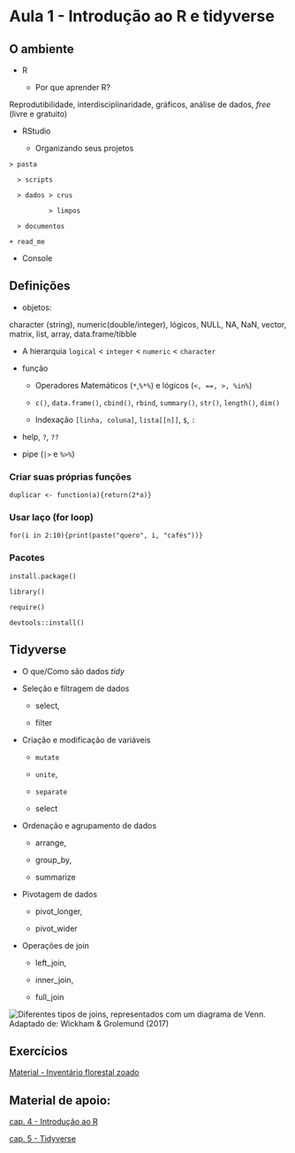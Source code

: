 # Aula 1 - Introdução ao R e tidyverse

## O ambiente

- R

  * Por que aprender R?

Reprodutibilidade, interdisciplinaridade, gráficos, análise de dados, *free* (livre e gratuito)

- RStudio

  * Organizando seus projetos

`> pasta`

`  > scripts`

`  > dados > crus`

`          > limpos`

`  > documentos`

`+ read_me`

  * Console
  
## Definições

- objetos: 

character (string), numeric(double/integer), lógicos, NULL, NA, NaN, vector, matrix, list, array, data.frame/tibble

  * A hierarquia `logical` < `integer` < `numeric` < `character`

- função

  * Operadores Matemáticos (`*`,`%*%`) e lógicos (`<, ==, >, %in%`)
  
  * `c()`, `data.frame()`, `cbind()`, `rbind`, `summary()`, `str()`, `length()`, `dim()`
  
  * Indexação `[linha, coluna]`, `lista[[n]]`, `$`, `:`


- help, `?`, `??`

- pipe (`|>` e `%>%`)

### Criar suas próprias funções

`duplicar <- function(a){return(2*a)}`

### Usar laço (for loop)

`for(i in 2:10){print(paste("quero", i, "cafés"))}`

### Pacotes

`install.package()`

`library()`

`require()`

`devtools::install()`


## Tidyverse

- O que/Como são dados *tidy*

- Seleção e filtragem de dados 

  * select, 
  
  * filter

- Criação e modificação de variáveis 

  * `mutate`
  
  * `unite`, 
  
  * `separate`
  
  * select


- Ordenação e agrupamento de dados 

  * arrange, 
  
  * group_by, 
  
  * summarize

- Pivotagem de dados 

  * pivot_longer, 
  
  * pivot_wider

- Operações de join 

  * left_join, 
  
  * inner_join, 
  
  * full_join
  
![Diferentes tipos de joins, representados com um diagrama de Venn. Adaptado de: Wickham & Grolemund (2017)](https://analises-ecologicas.com/img/cap05_fig03.png)

## Exercícios

[Material - Inventário florestal zoado]()

## Material de apoio:

[cap. 4 - Introdução ao R](https://analises-ecologicas.com/cap4)

[cap. 5 -  Tidyverse](https://analises-ecologicas.com/cap5)
